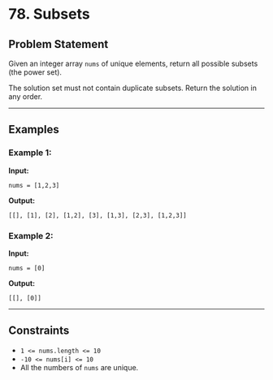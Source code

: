 # 78. Subsets

## Problem Statement

Given an integer array `nums` of unique elements, return all possible subsets (the power set).

The solution set must not contain duplicate subsets. Return the solution in any order.

---

## Examples

### Example 1:
**Input:**
```plaintext
nums = [1,2,3]
```
**Output:**
```plaintext
[[], [1], [2], [1,2], [3], [1,3], [2,3], [1,2,3]]
```

### Example 2:
**Input:**
```plaintext
nums = [0]
```
**Output:**
```plaintext
[[], [0]]
```

---

## Constraints
- `1 <= nums.length <= 10`
- `-10 <= nums[i] <= 10`
- All the numbers of `nums` are unique.